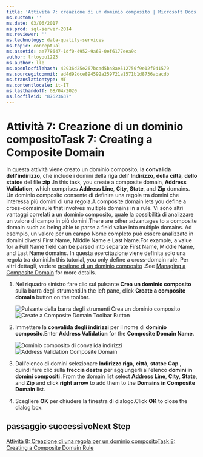 ```yaml
---
title: 'Attività 7: creazione di un dominio composito | Microsoft Docs'
ms.custom: ''
ms.date: 03/06/2017
ms.prod: sql-server-2014
ms.reviewer: ''
ms.technology: data-quality-services
ms.topic: conceptual
ms.assetid: ae778647-1df0-4952-9a69-0ef6177eea9c
author: lrtoyou1223
ms.author: lle
ms.openlocfilehash: 42936d25e267bcad5ba8ae512750f9e12f041579
ms.sourcegitcommit: ad4d92dce894592a259721a1571b1d8736abacdb
ms.translationtype: MT
ms.contentlocale: it-IT
ms.lasthandoff: 08/04/2020
ms.locfileid: "87623637"
---
```

# <a name="task-7-creating-a-composite-domain"></a><span data-ttu-id="73c3a-102">Attività 7: Creazione di un dominio composito</span><span class="sxs-lookup"><span data-stu-id="73c3a-102">Task 7: Creating a Composite Domain</span></span>
  <span data-ttu-id="73c3a-103">In questa attività viene creato un dominio composito, la **convalida dell'indirizzo**, che include i domini della riga dell' **Indirizzo**, **della città**, **dello stato**e del file **zip** .</span><span class="sxs-lookup"><span data-stu-id="73c3a-103">In this task, you create a composite domain, **Address Validation**, which comprises **Address Line**, **City**, **State**, and **Zip** domains.</span></span> <span data-ttu-id="73c3a-104">Un dominio composito consente di definire una regola tra domini che interessa più domini di una regola.</span><span class="sxs-lookup"><span data-stu-id="73c3a-104">A composite domain lets you define a cross-domain rule that involves multiple domains in a rule.</span></span> <span data-ttu-id="73c3a-105">Vi sono altri vantaggi correlati a un dominio composito, quale la possibilità di analizzare un valore di campo in più domini.</span><span class="sxs-lookup"><span data-stu-id="73c3a-105">There are other advantages to a composite domain such as being able to parse a field value into multiple domains.</span></span>  <span data-ttu-id="73c3a-106">Ad esempio, un valore per un campo Nome completo può essere analizzato in domini diversi First Name, Middle Name e Last Name.</span><span class="sxs-lookup"><span data-stu-id="73c3a-106">For example, a value for a Full Name field can be parsed into separate First Name, Middle Name, and Last Name domains.</span></span> <span data-ttu-id="73c3a-107">In questa esercitazione viene definita solo una regola tra domini.</span><span class="sxs-lookup"><span data-stu-id="73c3a-107">In this tutorial, you only define a cross-domain rule.</span></span> <span data-ttu-id="73c3a-108">Per altri dettagli, vedere [gestione di un dominio composito](https://msdn.microsoft.com/library/hh510399.aspx) .</span><span class="sxs-lookup"><span data-stu-id="73c3a-108">See [Managing a Composite Domain](https://msdn.microsoft.com/library/hh510399.aspx) for more details.</span></span>  
  
1.  <span data-ttu-id="73c3a-109">Nel riquadro sinistro fare clic sul pulsante **Crea un dominio composito** sulla barra degli strumenti.</span><span class="sxs-lookup"><span data-stu-id="73c3a-109">In the left pane, click **Create a composite domain** button on the toolbar.</span></span>  
  
     <span data-ttu-id="73c3a-110">![Pulsante della barra degli strumenti Crea un dominio composito](../../2014/tutorials/media/et-creatingacompositedomain-01.jpg "Pulsante della barra degli strumenti Crea un dominio composito")</span><span class="sxs-lookup"><span data-stu-id="73c3a-110">![Create a Composite Domain Toolbar Button](../../2014/tutorials/media/et-creatingacompositedomain-01.jpg "Create a Composite Domain Toolbar Button")</span></span>  
  
2.  <span data-ttu-id="73c3a-111">Immettere la **convalida degli indirizzi** per il nome di **dominio composito**.</span><span class="sxs-lookup"><span data-stu-id="73c3a-111">Enter **Address Validation** for the **Composite Domain Name**.</span></span>  
  
     <span data-ttu-id="73c3a-112">![Dominio composito di convalida indirizzi](../../2014/tutorials/media/et-creatingacompositedomain-02.jpg "Dominio composito di convalida indirizzi")</span><span class="sxs-lookup"><span data-stu-id="73c3a-112">![Address Validation Composite Domain](../../2014/tutorials/media/et-creatingacompositedomain-02.jpg "Address Validation Composite Domain")</span></span>  
  
3.  <span data-ttu-id="73c3a-113">Dall'elenco di domini selezionare **Indirizzo riga**, **città**, **stato**e **Cap** , quindi fare clic sulla **freccia destra** per aggiungerli all'elenco **domini in domini compositi** .</span><span class="sxs-lookup"><span data-stu-id="73c3a-113">From the domain list select **Address Line**, **City**, **State**, and **Zip** and click **right arrow** to add them to the **Domains in Composite Domain** list.</span></span>  
  
4.  <span data-ttu-id="73c3a-114">Scegliere **OK** per chiudere la finestra di dialogo.</span><span class="sxs-lookup"><span data-stu-id="73c3a-114">Click **OK** to close the dialog box.</span></span>  
  
## <a name="next-step"></a><span data-ttu-id="73c3a-115">passaggio successivo</span><span class="sxs-lookup"><span data-stu-id="73c3a-115">Next Step</span></span>  
 [<span data-ttu-id="73c3a-116">Attività 8: Creazione di una regola per un dominio composito</span><span class="sxs-lookup"><span data-stu-id="73c3a-116">Task 8: Creating a Composite Domain Rule</span></span>](../../2014/tutorials/task-8-creating-a-composite-domain-rule.md)  
  
  
